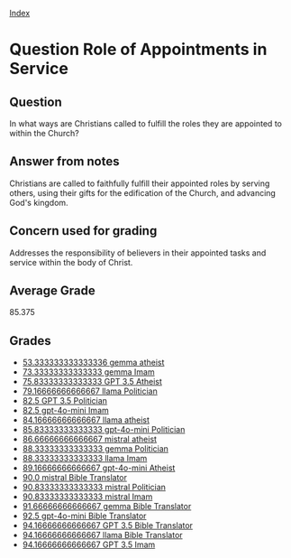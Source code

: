 
[Index](../../index.md)
# Question Role of Appointments in Service
## Question
In what ways are Christians called to fulfill the roles they are appointed to within the Church?

## Answer from notes
Christians are called to faithfully fulfill their appointed roles by serving others, using their gifts for the edification of the Church, and advancing God's kingdom.

## Concern used for grading
Addresses the responsibility of believers in their appointed tasks and service within the body of Christ.

## Average Grade
85.375

## Grades
 * [53.333333333333336 gemma atheist](../answers/gemma_atheist/Role_of_Appointments_in_Service.md)
 * [73.33333333333333 gemma Imam](../answers/gemma_Imam/Role_of_Appointments_in_Service.md)
 * [75.83333333333333 GPT 3.5 Atheist](../answers/GPT_3.5_Atheist/Role_of_Appointments_in_Service.md)
 * [79.16666666666667 llama Politician](../answers/llama_Politician/Role_of_Appointments_in_Service.md)
 * [82.5 GPT 3.5 Politician](../answers/GPT_3.5_Politician/Role_of_Appointments_in_Service.md)
 * [82.5 gpt-4o-mini Imam](../answers/gpt-4o-mini_Imam/Role_of_Appointments_in_Service.md)
 * [84.16666666666667 llama atheist](../answers/llama_atheist/Role_of_Appointments_in_Service.md)
 * [85.83333333333333 gpt-4o-mini Politician](../answers/gpt-4o-mini_Politician/Role_of_Appointments_in_Service.md)
 * [86.66666666666667 mistral atheist](../answers/mistral_atheist/Role_of_Appointments_in_Service.md)
 * [88.33333333333333 gemma Politician](../answers/gemma_Politician/Role_of_Appointments_in_Service.md)
 * [88.33333333333333 llama Imam](../answers/llama_Imam/Role_of_Appointments_in_Service.md)
 * [89.16666666666667 gpt-4o-mini Atheist](../answers/gpt-4o-mini_Atheist/Role_of_Appointments_in_Service.md)
 * [90.0 mistral Bible Translator](../answers/mistral_Bible_Translator/Role_of_Appointments_in_Service.md)
 * [90.83333333333333 mistral Politician](../answers/mistral_Politician/Role_of_Appointments_in_Service.md)
 * [90.83333333333333 mistral Imam](../answers/mistral_Imam/Role_of_Appointments_in_Service.md)
 * [91.66666666666667 gemma Bible Translator](../answers/gemma_Bible_Translator/Role_of_Appointments_in_Service.md)
 * [92.5 gpt-4o-mini Bible Translator](../answers/gpt-4o-mini_Bible_Translator/Role_of_Appointments_in_Service.md)
 * [94.16666666666667 GPT 3.5 Bible Translator](../answers/GPT_3.5_Bible_Translator/Role_of_Appointments_in_Service.md)
 * [94.16666666666667 llama Bible Translator](../answers/llama_Bible_Translator/Role_of_Appointments_in_Service.md)
 * [94.16666666666667 GPT 3.5 Imam](../answers/GPT_3.5_Imam/Role_of_Appointments_in_Service.md)
